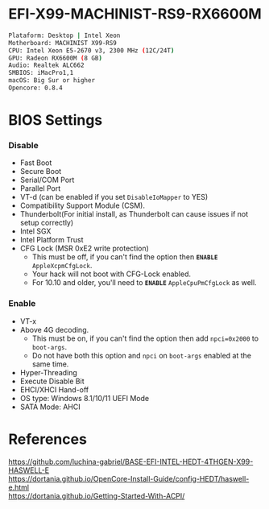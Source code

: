 # EFI-X99-MACHINIST-RS9-RX6600M

```bash
Plataform: Desktop | Intel Xeon
Motherboard: MACHINIST X99-RS9
CPU: Intel Xeon E5-2670 v3, 2300 MHz (12C/24T)
GPU: Radeon RX6600M (8 GB)
Audio: Realtek ALC662
SMBIOS: iMacPro1,1
macOS: Big Sur or higher
Opencore: 0.8.4
```



# BIOS Settings

### Disable

- Fast Boot
- Secure Boot
- Serial/COM Port
- Parallel Port
- VT-d (can be enabled if you set `DisableIoMapper` to YES)
- Compatibility Support Module (CSM).
- Thunderbolt(For initial install, as Thunderbolt can cause issues if not setup correctly)
- Intel SGX
- Intel Platform Trust
- CFG Lock (MSR 0xE2 write protection)
  - This must be off, if you can't find the option then **`ENABLE`** `AppleXcpmCfgLock`. 
  - Your hack will not boot with CFG-Lock enabled.
  - For 10.10 and older, you'll need to **`ENABLE`** `AppleCpuPmCfgLock` as well.

### Enable

- VT-x
- Above 4G decoding. 
  - This must be on, if you can't find the option then add `npci=0x2000` to `boot-args`. 
  - Do not have both this option and `npci` on `boot-args` enabled at the same time.
- Hyper-Threading
- Execute Disable Bit
- EHCI/XHCI Hand-off
- OS type: Windows 8.1/10/11 UEFI Mode
- SATA Mode: AHCI

# References

https://github.com/luchina-gabriel/BASE-EFI-INTEL-HEDT-4THGEN-X99-HASWELL-E
<br>
https://dortania.github.io/OpenCore-Install-Guide/config-HEDT/haswell-e.html
<br>
https://dortania.github.io/Getting-Started-With-ACPI/
